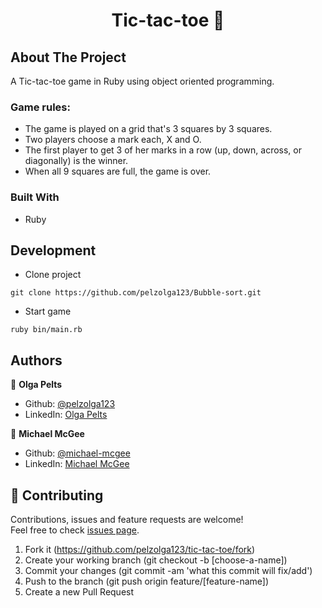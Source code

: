 <h1 align="center">Tic-tac-toe 👋</h1>

## About The Project
A Tic-tac-toe game in Ruby using object oriented programming.

### Game rules:
* The game is played on a grid that's 3 squares by 3 squares.
* Two players choose a mark each, X and O. 
* The first player to get 3 of her marks in a row (up, down, across, or diagonally) is the winner.
* When all 9 squares are full, the game is over.

### Built With
* Ruby

## Development

* Clone project
```
git clone https://github.com/pelzolga123/Bubble-sort.git
```
* Start game
```
ruby bin/main.rb
```

## Authors

👤 **Olga Pelts**
   - Github: [@pelzolga123](https://github.com/pelzolga123)
   - LinkedIn: [Olga Pelts](https://www.linkedin.com/in/olga-pelts/)

👤 **Michael McGee**
   - Github: [@michael-mcgee](https://github.com/michael-mcgee)
   - LinkedIn: [Michael McGee](https://www.linkedin.com/in/michael-mcgee-36a860160/)

## 🤝 Contributing

Contributions, issues and feature requests are welcome!<br />Feel free to check [issues page](https://github.com/pelzolga123/tic-tac-toe/issues).

1. Fork it (https://github.com/pelzolga123/tic-tac-toe/fork)
2. Create your working branch (git checkout -b [choose-a-name])
3. Commit your changes (git commit -am 'what this commit will fix/add')
4. Push to the branch (git push origin feature/[feature-name])
5. Create a new Pull Request
